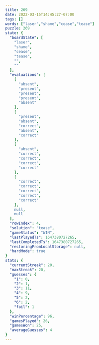 ```yaml
---
title: 269
date: 2022-03-15T14:45:27-07:00
tags: []
words: ["laser","shame","cease","tease"]
puzzle: 269
state: {
  "boardState": [
    "laser",
    "shame",
    "cease",
    "tease",
    "",
    ""
  ],
  "evaluations": [
    [
      "absent",
      "present",
      "present",
      "present",
      "absent"
    ],
    [
      "present",
      "absent",
      "correct",
      "absent",
      "correct"
    ],
    [
      "absent",
      "correct",
      "correct",
      "correct",
      "correct"
    ],
    [
      "correct",
      "correct",
      "correct",
      "correct",
      "correct"
    ],
    null,
    null
  ],
  "rowIndex": 4,
  "solution": "tease",
  "gameStatus": "WIN",
  "lastPlayedTs": 1647380727265,
  "lastCompletedTs": 1647380727265,
  "restoringFromLocalStorage": null,
  "hardMode": true
}
stats: {
  "currentStreak": 20,
  "maxStreak": 20,
  "guesses": {
    "1": 0,
    "2": 1,
    "3": 11,
    "4": 9,
    "5": 2,
    "6": 2,
    "fail": 1
  },
  "winPercentage": 96,
  "gamesPlayed": 26,
  "gamesWon": 25,
  "averageGuesses": 4
}
---
```


<!-- more -->
